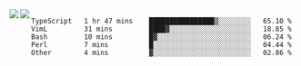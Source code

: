 <a href="https://github.com/anuraghazra/github-readme-stats">
  <img align="left" src="https://github-readme-stats.vercel.app/api?username=kfly8&count_private=true&show_icons=true&theme=calm" />
</a>
<a href="https://github.com/anuraghazra/github-readme-stats">
  <img align="left" src="https://github-readme-stats.vercel.app/api/top-langs/?username=kfly8&theme=calm&hide=HTML&exclude_repo=is3q-cr" />
</a>

<!--START_SECTION:waka-->
```text
TypeScript   1 hr 47 mins    ████████████████▒░░░░░░░░   65.10 % 
VimL         31 mins         ████▓░░░░░░░░░░░░░░░░░░░░   18.85 % 
Bash         10 mins         █▓░░░░░░░░░░░░░░░░░░░░░░░   06.24 % 
Perl         7 mins          █░░░░░░░░░░░░░░░░░░░░░░░░   04.44 % 
Other        4 mins          ▓░░░░░░░░░░░░░░░░░░░░░░░░   02.86 % 
```
<!--END_SECTION:waka-->
